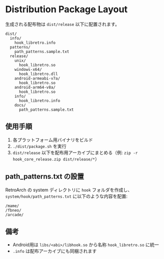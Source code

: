 # Distribution Package Layout

生成される配布物は `dist/release` 以下に配置されます。

```
dist/
  info/
    hook_libretro.info
  patterns/
    path_patterns.sample.txt
  release/
    unix/
      hook_libretro.so
    windows-x64/
      hook_libretro.dll
    android-armeabi-v7a/
      hook_libretro.so
    android-arm64-v8a/
      hook_libretro.so
    info/
      hook_libretro.info
    docs/
      path_patterns.sample.txt
```

## 使用手順
1. 各プラットフォーム用バイナリをビルド
2. `./dist/package.sh` を実行
3. `dist/release` 以下を配布用アーカイブにまとめる（例: `zip -r hook_core_release.zip dist/release/*`）

## path_patterns.txt の設置
RetroArch の system ディレクトリに `hook` フォルダを作成し、
`system/hook/path_patterns.txt` に以下のような内容を配置:

```
/mame/
/fbneo/
/arcade/
```

## 備考
- Android用は `libs/<abi>/libhook.so` から名称 `hook_libretro.so` に統一
- `.info` は配布アーカイブにも同梱されます
